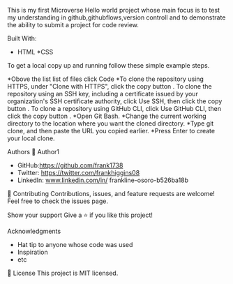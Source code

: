 
This is my first Microverse Hello world project whose main focus is to test my understanding in github,githubflows,version controll and to demonstrate the ability to submit a project for code review.

Built With:
* HTML
*CSS

To get a local copy up and running follow these simple example steps.

*Obove the list list of files click Code
*To clone the repository using HTTPS, under "Clone with HTTPS", click the copy button . To clone the repository using an SSH key, including a certificate issued by your organization's SSH certificate authority, click Use SSH, then click the copy button . To clone a repository using GitHub CLI, click Use GitHub CLI, then click the copy button .
*Open Git Bash.
*Change the current working directory to the location where you want the cloned directory.
*Type git clone, and then paste the URL you copied earlier.
*Press Enter to create your local clone.




Authors
👤 Author1
* GitHub:https://github.com/frank1738
* Twitter: https://twitter.com/frankhiggins08
* LinkedIn: www.linkedin.com/in/ 
frankline-osoro-b526ba18b



🤝 Contributing
Contributions, issues, and feature requests are welcome!
Feel free to check the issues page.

Show your support
Give a ⭐ if you like this project!

Acknowledgments
* Hat tip to anyone whose code was used
* Inspiration
* etc

📝 License
This project is MIT licensed.
